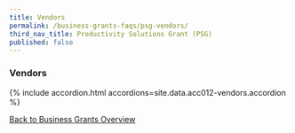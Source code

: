 ```yaml
---
title: Vendors
permalink: /business-grants-faqs/psg-vendors/
third_nav_title: Productivity Solutions Grant (PSG)
published: false
---
```


### Vendors

{% include accordion.html accordions=site.data.acc012-vendors.accordion %}

[Back to Business Grants Overview](/business-grants-portal/)
